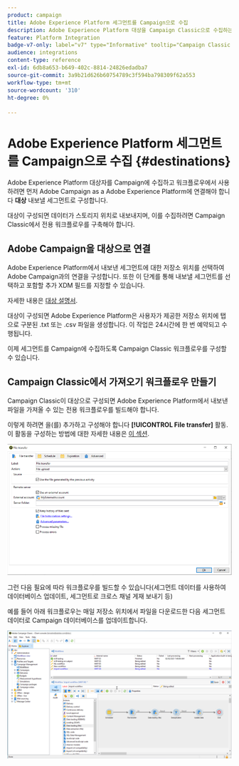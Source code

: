 ```yaml
---
product: campaign
title: Adobe Experience Platform 세그먼트를 Campaign으로 수집
description: Adobe Experience Platform 대상을 Campaign Classic으로 수집하는 방법에 대해 알아봅니다
feature: Platform Integration
badge-v7-only: label="v7" type="Informative" tooltip="Campaign Classic v7에만 적용됩니다."
audience: integrations
content-type: reference
exl-id: 6db8a653-b649-402c-8814-24826edadba7
source-git-commit: 3a9b21d626b60754789c3f594ba798309f62a553
workflow-type: tm+mt
source-wordcount: '310'
ht-degree: 0%

---
```


# Adobe Experience Platform 세그먼트를 Campaign으로 수집 {#destinations}



Adobe Experience Platform 대상자를 Campaign에 수집하고 워크플로우에서 사용하려면 먼저 Adobe Campaign as a Adobe Experience Platform에 연결해야 합니다 **대상** 내보낼 세그먼트로 구성합니다.

대상이 구성되면 데이터가 스토리지 위치로 내보내지며, 이를 수집하려면 Campaign Classic에서 전용 워크플로우를 구축해야 합니다.

## Adobe Campaign을 대상으로 연결

Adobe Experience Platform에서 내보낸 세그먼트에 대한 저장소 위치를 선택하여 Adobe Campaign과의 연결을 구성합니다. 또한 이 단계를 통해 내보낼 세그먼트를 선택하고 포함할 추가 XDM 필드를 지정할 수 있습니다.

자세한 내용은 [대상 설명서](https://experienceleague.adobe.com/docs/experience-platform/destinations/catalog/email-marketing/adobe-campaign.html).

대상이 구성되면 Adobe Experience Platform은 사용자가 제공한 저장소 위치에 탭으로 구분된 .txt 또는 .csv 파일을 생성합니다. 이 작업은 24시간에 한 번 예약되고 수행됩니다.

이제 세그먼트를 Campaign에 수집하도록 Campaign Classic 워크플로우를 구성할 수 있습니다.

## Campaign Classic에서 가져오기 워크플로우 만들기

Campaign Classic이 대상으로 구성되면 Adobe Experience Platform에서 내보낸 파일을 가져올 수 있는 전용 워크플로우를 빌드해야 합니다.

이렇게 하려면 을(를) 추가하고 구성해야 합니다 **[!UICONTROL File transfer]** 활동. 이 활동을 구성하는 방법에 대한 자세한 내용은 [이 섹션](../../workflow/using/file-transfer.md).

![](assets/rtcdp-file-transfer.png)

그런 다음 필요에 따라 워크플로우를 빌드할 수 있습니다(세그먼트 데이터를 사용하여 데이터베이스 업데이트, 세그먼트로 크로스 채널 게재 보내기 등)

예를 들어 아래 워크플로우는 매일 저장소 위치에서 파일을 다운로드한 다음 세그먼트 데이터로 Campaign 데이터베이스를 업데이트합니다.

![](assets/rtcdp-workflow.png)
